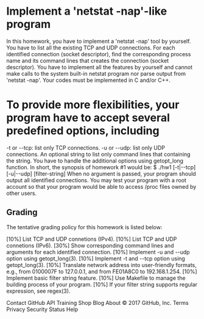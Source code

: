 # Implement a 'netstat -nap'-like program
  In this homework, you have to implement a 'netstat -nap' tool by yourself. You have to list all the existing TCP and UDP connections. For each identified connection (socket descriptor), find the corresponding process name and its command lines that creates the connection (socket descriptor). You have to implement all the features by yourself and cannot make calls to the system built-in netstat program nor parse output from 'netstat -nap'. Your codes must be implemented in C and/or C++.

# To provide more flexibilities, your program have to accept several predefined options, including

 -t or --tcp: list only TCP connections.
 -u or --udp: list only UDP connections.
 An optional string to list only command lines that containing the string.
 You have to handle the additional options using getopt_long function. In short, the synopsis of homework #1 would be:
 $ ./hw1 [-t|--tcp] [-u|--udp] [filter-string]
 When no argument is passed, your program should output all identified connections. You may test your program with a root account so that your program would be able to access /proc files owned by other users.

## Grading
   The tentative grading policy for this homework is listed below:

   [10%] List TCP and UDP connetions (IPv4).
   [10%] List TCP and UDP connetions (IPv6).
   [30%] Show corresponding command lines and arguments for each identified connection.
   [10%] Implement -u and --udp option using getopt_long(3).
   [10%] Implement -t and --tcp option using getopt_long(3).
   [10%] Translate network address into user-friendly formats, e.g., from 0100007F to 127.0.0.1, and from FE01A8C0 to 192.168.1.254.
   [10%] Implement basic filter string feature.
   [10%] Use Makefile to manage the building process of your program.
   [10%] If your filter string supports regular expression, see regex(3).
   
   
Contact GitHub API Training Shop Blog About
© 2017 GitHub, Inc. Terms Privacy Security Status Help
